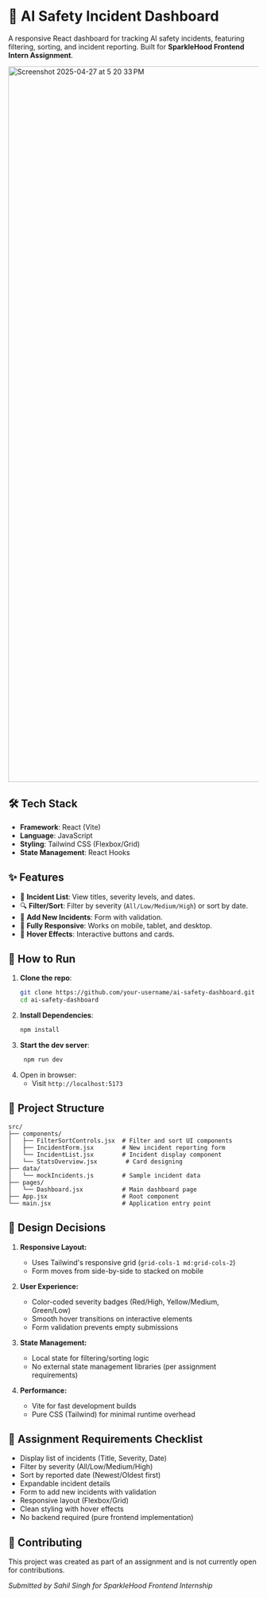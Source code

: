 # 🚨 AI Safety Incident Dashboard  

A responsive React dashboard for tracking AI safety incidents, featuring filtering, sorting, and incident reporting. Built for **SparkleHood Frontend Intern Assignment**.  

<img width="1438" alt="Screenshot 2025-04-27 at 5 20 33 PM" src="https://github.com/user-attachments/assets/7ffb6ff2-c421-41e5-ba1d-4e4d638dd19b" />



## 🛠️ Tech Stack  
- **Framework**: React (Vite)  
- **Language**: JavaScript  
- **Styling**: Tailwind CSS (Flexbox/Grid)  
- **State Management**: React Hooks  

## ✨ Features  
- 📜 **Incident List**: View titles, severity levels, and dates.  
- 🔍 **Filter/Sort**: Filter by severity (`All/Low/Medium/High`) or sort by date.  
- 📝 **Add New Incidents**: Form with validation.  
- 📱 **Fully Responsive**: Works on mobile, tablet, and desktop.  
- 🎨 **Hover Effects**: Interactive buttons and cards.  

## 🚀 How to Run  
1. **Clone the repo**:  
   ```bash
   git clone https://github.com/your-username/ai-safety-dashboard.git
   cd ai-safety-dashboard
   ```
2. **Install Dependencies**:
   ```bash
   npm install
   ```
3. **Start the dev server**:
   ```bash
    npm run dev
   ```
4. Open in browser:
    - Visit ```http://localhost:5173 ```

## 📂 Project Structure

```plaintext
src/
├── components/
│   ├── FilterSortControls.jsx  # Filter and sort UI components
│   ├── IncidentForm.jsx        # New incident reporting form
│   └── IncidentList.jsx        # Incident display component
│   └── StatsOverview.jsx        # Card designing
├── data/
│   └── mockIncidents.js        # Sample incident data
├── pages/
│   └── Dashboard.jsx           # Main dashboard page
├── App.jsx                     # Root component
└── main.jsx                    # Application entry point
```

## 🎨 Design Decisions

1. **Responsive Layout:**
   - Uses Tailwind's responsive grid (`grid-cols-1 md:grid-cols-2`)
   - Form moves from side-by-side to stacked on mobile

2. **User Experience:**
   - Color-coded severity badges (Red/High, Yellow/Medium, Green/Low)
   - Smooth hover transitions on interactive elements
   - Form validation prevents empty submissions

3. **State Management:**
   - Local state for filtering/sorting logic
   - No external state management libraries (per assignment requirements)

4. **Performance:**
   - Vite for fast development builds
   - Pure CSS (Tailwind) for minimal runtime overhead
  
## 📝 Assignment Requirements Checklist
- Display list of incidents (Title, Severity, Date)
- Filter by severity (All/Low/Medium/High)
- Sort by reported date (Newest/Oldest first)
- Expandable incident details
- Form to add new incidents with validation
- Responsive layout (Flexbox/Grid)
- Clean styling with hover effects
- No backend required (pure frontend implementation)

## 🤝 Contributing
This project was created as part of an assignment and is not currently open for contributions.


<i>Submitted by Sahil Singh for SparkleHood Frontend Internship</i>
